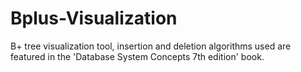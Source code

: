# Bplus-Visualization

B+ tree visualization tool, insertion and deletion algorithms used are featured
in the 'Database System Concepts 7th edition' book.
